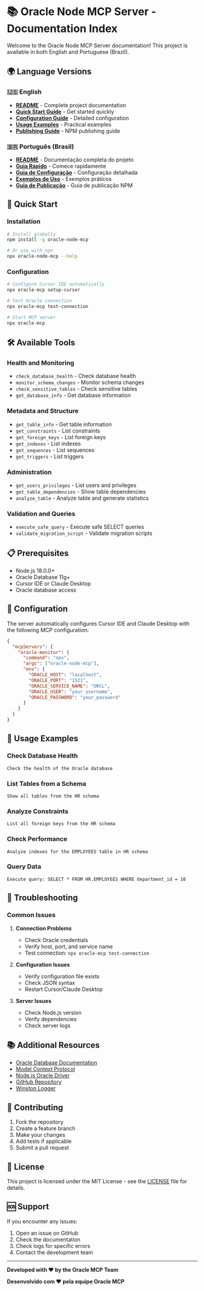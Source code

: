 # 📚 Oracle Node MCP Server - Documentation Index

Welcome to the Oracle Node MCP Server documentation! This project is available in both English and Portuguese (Brazil).

## 🌍 Language Versions

### 🇺🇸 English
- **[README](README-EN.md)** - Complete project documentation
- **[Quick Start Guide](QUICKSTART-EN.md)** - Get started quickly
- **[Configuration Guide](docs/configuration-guide-en.md)** - Detailed configuration
- **[Usage Examples](examples/usage-examples-en.md)** - Practical examples
- **[Publishing Guide](PUBLISH-GUIDE-EN.md)** - NPM publishing guide

### 🇧🇷 Português (Brasil)
- **[README](README.md)** - Documentação completa do projeto
- **[Guia Rápido](QUICKSTART.md)** - Comece rapidamente
- **[Guia de Configuração](docs/configuration-guide.md)** - Configuração detalhada
- **[Exemplos de Uso](examples/usage-examples.md)** - Exemplos práticos
- **[Guia de Publicação](PUBLISH-GUIDE.md)** - Guia de publicação NPM

## 🚀 Quick Start

### Installation
```bash
# Install globally
npm install -g oracle-node-mcp

# Or use with npx
npx oracle-node-mcp --help
```

### Configuration
```bash
# Configure Cursor IDE automatically
npx oracle-mcp setup-cursor

# Test Oracle connection
npx oracle-mcp test-connection

# Start MCP server
npx oracle-mcp
```

## 🛠️ Available Tools

### Health and Monitoring
- `check_database_health` - Check database health
- `monitor_schema_changes` - Monitor schema changes
- `check_sensitive_tables` - Check sensitive tables
- `get_database_info` - Get database information

### Metadata and Structure
- `get_table_info` - Get table information
- `get_constraints` - List constraints
- `get_foreign_keys` - List foreign keys
- `get_indexes` - List indexes
- `get_sequences` - List sequences
- `get_triggers` - List triggers

### Administration
- `get_users_privileges` - List users and privileges
- `get_table_dependencies` - Show table dependencies
- `analyze_table` - Analyze table and generate statistics

### Validation and Queries
- `execute_safe_query` - Execute safe SELECT queries
- `validate_migration_script` - Validate migration scripts

## 📋 Prerequisites

- Node.js 18.0.0+
- Oracle Database 11g+
- Cursor IDE or Claude Desktop
- Oracle database access

## 🔧 Configuration

The server automatically configures Cursor IDE and Claude Desktop with the following MCP configuration:

```json
{
  "mcpServers": {
    "oracle-monitor": {
      "command": "npx",
      "args": ["oracle-node-mcp"],
      "env": {
        "ORACLE_HOST": "localhost",
        "ORACLE_PORT": "1521",
        "ORACLE_SERVICE_NAME": "ORCL",
        "ORACLE_USER": "your_username",
        "ORACLE_PASSWORD": "your_password"
      }
    }
  }
}
```

## 📝 Usage Examples

### Check Database Health
```
Check the health of the Oracle database
```

### List Tables from a Schema
```
Show all tables from the HR schema
```

### Analyze Constraints
```
List all foreign keys from the HR schema
```

### Check Performance
```
Analyze indexes for the EMPLOYEES table in HR schema
```

### Query Data
```
Execute query: SELECT * FROM HR.EMPLOYEES WHERE department_id = 10
```

## 🐛 Troubleshooting

### Common Issues

1. **Connection Problems**
   - Check Oracle credentials
   - Verify host, port, and service name
   - Test connection: `npx oracle-mcp test-connection`

2. **Configuration Issues**
   - Verify configuration file exists
   - Check JSON syntax
   - Restart Cursor/Claude Desktop

3. **Server Issues**
   - Check Node.js version
   - Verify dependencies
   - Check server logs

## 📚 Additional Resources

- [Oracle Database Documentation](https://docs.oracle.com/en/database/)
- [Model Context Protocol](https://modelcontextprotocol.io/)
- [Node.js Oracle Driver](https://oracle.github.io/node-oracledb/)
- [GitHub Repository](https://github.com/oracle-mcp/oracle-node-mcp)
- [Winston Logger](https://github.com/winstonjs/winston)

## 🤝 Contributing

1. Fork the repository
2. Create a feature branch
3. Make your changes
4. Add tests if applicable
5. Submit a pull request

## 📄 License

This project is licensed under the MIT License - see the [LICENSE](LICENSE) file for details.

## 🆘 Support

If you encounter any issues:

1. Open an issue on GitHub
2. Check the documentation
3. Check logs for specific errors
4. Contact the development team

---

**Developed with ❤️ by the Oracle MCP Team**

**Desenvolvido com ❤️ pela equipe Oracle MCP**
